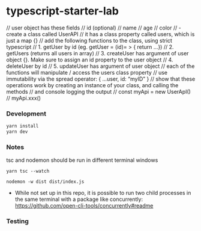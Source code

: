 # typescript-starter-lab

// user object has these fields
// id (optional)
// name
// age
// color
// -create a class called UserAPI
// it has a class property called users, which is just a map {}
// add the following functions to the class, using strict typescript
// 1. getUser by id (eg. getUser = (id)=  > { return ...})
// 2. getUsers (returns all users in array)
// 3. createUser has argument of user object {}. Make sure to assign an id property to the user object
// 4. deleteUser by id
// 5. updateUser has argument of user object
// each of the functions will manipulate / access the users class property
// use immutability via the spread operator:  { ...user, id: “myID” }
// show that these operations work by creating an instance of your class, and calling the methods
// and console logging the output
// const myApi = new UserApI()
// myApi.xxx()

### Development

```bash
yarn install
yarn dev
```

### Notes
tsc and nodemon should be run in different terminal windows
```T1
yarn tsc --watch
```
```T2
nodemon -w dist dist/index.js
```
* While not set up in this repo, it is possible to run two child processes in the same terminal with a package like concurrently: https://github.com/open-cli-tools/concurrently#readme

### Testing
```yarn jest --coverage --watch
```

